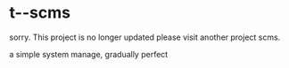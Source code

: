 # t--scms
sorry. This project is no longer updated
please visit another project scms.

a simple system manage, gradually perfect
